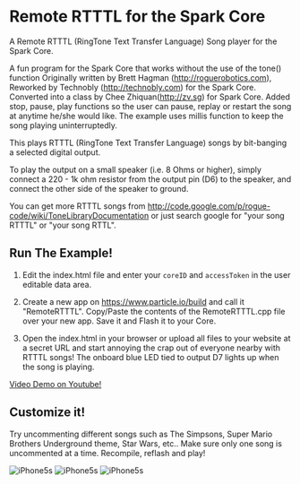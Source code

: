 Remote RTTTL for the Spark Core
===

A Remote RTTTL (RingTone Text Transfer Language) Song player for the Spark Core.

A fun program for the Spark Core that works without the use of the tone() function
Originally written by Brett Hagman (http://roguerobotics.com),
Reworked by Technobly (http://technobly.com) for the Spark Core.
Converted into a class by Chee Zhiquan(http://zv.sg) for Spark Core. Added stop, pause, play functions
so the user can pause, replay or restart the song at anytime he/she would like.
The example uses millis function to keep the song playing uninterruptedly.

This plays RTTTL (RingTone Text Transfer Language) songs
by bit-banging a selected digital output.

To play the output on a small speaker (i.e. 8 Ohms or higher), simply connect
a 220 - 1k ohm resistor from the output pin (D6) to the speaker,
and connect the other side of the speaker to ground.

You can get more RTTTL songs from
http://code.google.com/p/rogue-code/wiki/ToneLibraryDocumentation or just search google for "your song RTTTL" or "your song RTTL".

## Run The Example!

1. Edit the index.html file and enter your ``coreID`` and ``accessToken`` in the user editable data area.

2. Create a new app on https://www.particle.io/build and call it "RemoteRTTTL".  Copy/Paste the contents of the RemoteRTTTL.cpp file over your new app.  Save it and Flash it to your Core.

3. Open the index.html in your browser or upload all files to your website at a secret URL and start annoying the crap out of everyone nearby with RTTTL songs!  The onboard blue LED tied to output D7 lights up when the song is playing.

[Video Demo on Youtube!](http://youtu.be/xotWd44cSs4)

## Customize it!

Try uncommenting different songs such as The Simpsons, Super Mario Brothers Underground theme, Star Wars, etc..  Make sure only one song is uncommented at a time.  Recompile, reflash and play!

![iPhone5s](http://i.imgur.com/v8c8AM5.jpg)
![iPhone5s](http://i.imgur.com/JwNE76h.png)
![iPhone5s](http://i.imgur.com/YaWcNXL.png)
